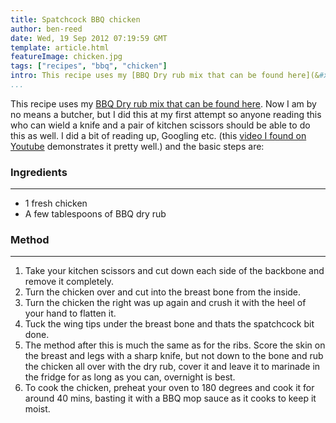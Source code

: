 ```yaml
---
title: Spatchcock BBQ chicken
author: ben-reed
date: Wed, 19 Sep 2012 07:19:59 GMT
template: article.html
featureImage: chicken.jpg
tags: ["recipes", "bbq", "chicken"]
intro: This recipe uses my [BBQ Dry rub mix that can be found here](&#x2F;recipes&#x2F;bbq-dry-rub). Now I am by no means a butcher, but I did this at my first attempt so anyone reading this who can wield a knife and a pair of kitchen scissors should be able to do this as well.
...
```


This recipe uses my [BBQ Dry rub mix that can be found here](&#x2F;recipes&#x2F;bbq-dry-rub). Now I am by no means a butcher, but I did this at my first attempt so anyone reading this who can wield a knife and a pair of kitchen scissors should be able to do this as well. I did a bit of reading up, Googling etc. (this [video I found on Youtube](http:&#x2F;&#x2F;www.youtube.com&#x2F;watch?v=Ppa1bxB89vg) demonstrates it pretty well.) and the basic steps are:

### Ingredients
---

* 1 fresh chicken
* A few tablespoons of BBQ dry rub

### Method
---

1. Take your kitchen scissors and cut down each side of the backbone and remove it completely.
2. Turn the chicken over and cut into the breast bone from the inside.
3. Turn the chicken the right was up again and crush it with the heel of your hand to flatten it.
4. Tuck the wing tips under the breast bone and thats the spatchcock bit done.
5. The method after this is much the same as for the ribs. Score the skin on the breast and legs with a sharp knife, but not down to the bone and rub the chicken all over with the dry rub, cover it and leave it to marinade in the fridge for as long as you can, overnight is best.
6. To cook the chicken, preheat your oven to 180 degrees and cook it for around 40 mins, basting it with a BBQ mop sauce as it cooks to keep it moist.